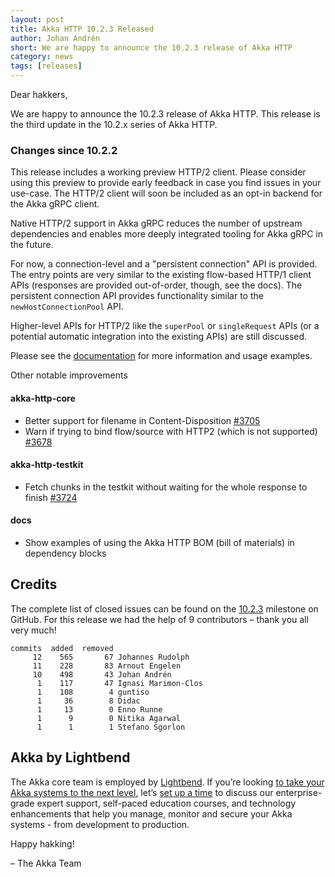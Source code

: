 ```yaml
---
layout: post
title: Akka HTTP 10.2.3 Released
author: Johan Andrén
short: We are happy to announce the 10.2.3 release of Akka HTTP
category: news
tags: [releases]
---
```


Dear hakkers,

We are happy to announce the 10.2.3 release of Akka HTTP. This release is the third update in the 10.2.x series of Akka HTTP.

### Changes since 10.2.2

This release includes a working preview HTTP/2 client. Please consider using this preview to provide early feedback in case you find issues in your use-case. The HTTP/2 client will soon be included as an opt-in backend for the Akka gRPC client.

Native HTTP/2 support in Akka gRPC reduces the number of upstream dependencies and enables more deeply integrated tooling for Akka gRPC in the future.

For now, a connection-level and a "persistent connection" API is provided. The entry points are very similar to the existing flow-based HTTP/1 client APIs (responses are provided out-of-order, though, see the docs). The persistent connection API provides functionality similar to the `newHostConnectionPool` API.

Higher-level APIs for HTTP/2 like the `superPool` or `singleRequest` APIs (or a potential automatic integration into the existing APIs) are still discussed.

Please see the [documentation](https://doc.akka.io/docs/akka-http/current/client-side/http2.md) for more information and usage examples.


Other notable improvements

#### akka-http-core

* Better support for filename in Content-Disposition [#3705](https://github.com/akka/akka-http/pull/3705)
* Warn if trying to bind flow/source with HTTP2 (which is not supported) [#3678](https://github.com/akka/akka-http/pull/3678)

#### akka-http-testkit

* Fetch chunks in the testkit without waiting for the whole response to finish [#3724](https://github.com/akka/akka-http/pull/3724)

#### docs

* Show examples of using the Akka HTTP BOM (bill of materials) in dependency blocks

## Credits

The complete list of closed issues can be found on the [10.2.3](https://github.com/akka/akka-http/milestone/61?closed=1) milestone on GitHub.
For this release we had the help of 9 contributors – thank you all very much!

```
commits  added  removed
     12    565       67 Johannes Rudolph
     11    228       83 Arnout Engelen
     10    498       43 Johan Andrén
      1    117       47 Ignasi Marimon-Clos
      1    108        4 guntiso
      1     36        8 Didac
      1     13        0 Enno Runne
      1      9        0 Nitika Agarwal
      1      1        1 Stefano Sgorlon
```

## Akka by Lightbend

The Akka core team is employed by [Lightbend](https://www.lightbend.com/). If you’re looking [to take your Akka systems to the next level](https://www.lightbend.com/lightbend-platform-subscription), let’s [set up a time](https://lightbend.com/contact) to discuss our enterprise-grade expert support, self-paced education courses, and technology enhancements that help you manage, monitor and secure your Akka systems - from development to production.

Happy hakking!

– The Akka Team
